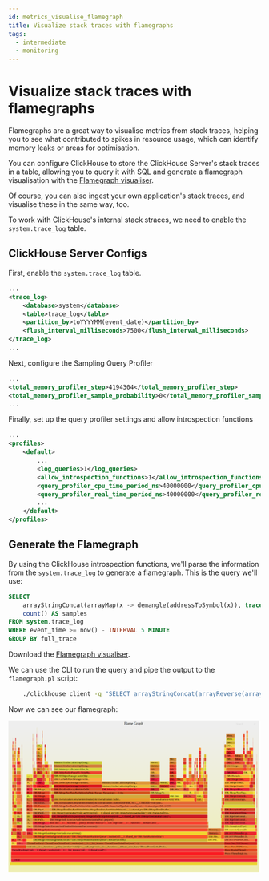 ```yaml
---
id: metrics_visualise_flamegraph
title: Visualize stack traces with flamegraphs
tags:
  - intermediate
  - monitoring
---
```


# Visualize stack traces with flamegraphs

Flamegraphs are a great way to visualise metrics from stack traces, helping you to see what contributed to spikes in resource usage, which can identify memory leaks or areas for optimisation.

You can configure ClickHouse to store the ClickHouse Server's stack traces in a table, allowing you to query it with SQL and generate a flamegraph visualisation with the [Flamegraph visualiser](https://github.com/brendangregg/FlameGraph).

Of course, you can also ingest your own application's stack traces, and visualise these in the same way, too.

To work with ClickHouse's internal stack straces, we need to enable the `system.trace_log` table.

## ClickHouse Server Configs
First, enable the `system.trace_log` table.

```xml
...
<trace_log>
    <database>system</database>
    <table>trace_log</table>
    <partition_by>toYYYYMM(event_date)</partition_by>
    <flush_interval_milliseconds>7500</flush_interval_milliseconds>
</trace_log>
...
```

Next, configure the Sampling Query Profiler

```xml
...
<total_memory_profiler_step>4194304</total_memory_profiler_step>    
<total_memory_profiler_sample_probability>0</total_memory_profiler_sample_probability>
...
```

Finally, set up the query profiler settings and allow introspection functions

```xml
...
<profiles>
    <default>
        ...
        <log_queries>1</log_queries>
        <allow_introspection_functions>1</allow_introspection_functions>
        <query_profiler_cpu_time_period_ns>40000000</query_profiler_cpu_time_period_ns>
        <query_profiler_real_time_period_ns>40000000</query_profiler_real_time_period_ns>
        ...
    </default>
</profiles>
```
## Generate the Flamegraph

By using the ClickHouse introspection functions, we'll parse the information from the `system.trace_log` to generate a flamegraph. This is the query we'll use:

```sql
SELECT
    arrayStringConcat(arrayMap(x -> demangle(addressToSymbol(x)), trace), ';') AS full_trace,
    count() AS samples
FROM system.trace_log
WHERE event_time >= now() - INTERVAL 5 MINUTE
GROUP BY full_trace 
```

Download the [Flamegraph visualiser](https://github.com/brendangregg/FlameGraph).

We can use the CLI to run the query and pipe the output to the `flamegraph.pl` script:

```bash
    ./clickhouse client -q "SELECT arrayStringConcat(arrayReverse(arrayMap(x -> demangle(addressToSymbol(x)), trace)), ';') AS full_trace, count() AS samples FROM system.trace_log WHERE event_time >= now() - INTERVAL 5 MINUTE GROUP BY full_trace FORMAT TabSeparated" | ./flamegraph.pl > flamegraph.svg
```

Now we can see our flamegraph:

![Flame Graph screenshot](./img/flamegraph.png)